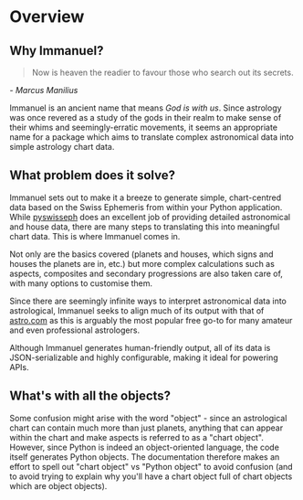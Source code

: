# Overview

## Why Immanuel?

> Now is heaven the readier to favour those who search out its secrets.

*- Marcus Manilius*

Immanuel is an ancient name that means *God is with us*. Since astrology was once revered as a study of the gods in their realm to make sense of their whims and seemingly-erratic movements, it seems an appropriate name for a package which aims to translate complex astronomical data into simple astrology chart data.

## What problem does it solve?

Immanuel sets out to make it a breeze to generate simple, chart-centred data based on the Swiss Ephemeris from within your Python application. While [pyswisseph](https://github.com/astrorigin/pyswisseph) does an excellent job of providing detailed astronomical and house data, there are many steps to translating this into meaningful chart data. This is where Immanuel comes in.

Not only are the basics covered (planets and houses, which signs and houses the planets are in, etc.) but more complex calculations such as aspects, composites and secondary progressions are also taken care of, with many options to customise them.

Since there are seemingly infinite ways to interpret astronomical data into astrological, Immanuel seeks to align much of its output with that of [astro.com](https://astro.com) as this is arguably the most popular free go-to for many amateur and even professional astrologers.

Although Immanuel generates human-friendly output, all of its data is JSON-serializable and highly configurable, making it ideal for powering APIs.

## What's with all the objects?

Some confusion might arise with the word "object" - since an astrological chart can contain much more than just planets, anything that can appear within the chart and make aspects is referred to as a "chart object". However, since Python is indeed an object-oriented language, the code itself generates Python objects. The documentation therefore makes an effort to spell out "chart object" vs "Python object" to avoid confusion (and to avoid trying to explain why you'll have a chart object full of chart objects which are object objects).

